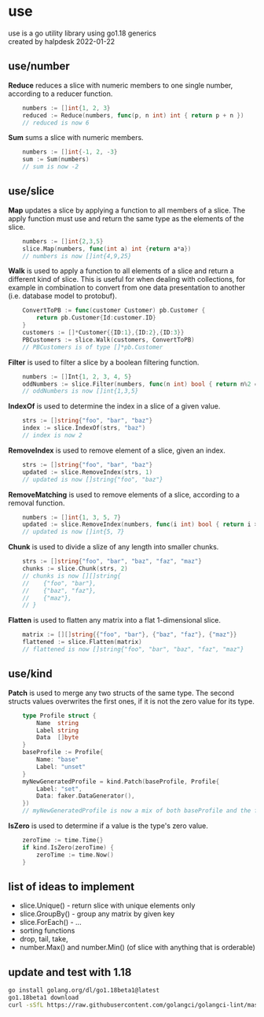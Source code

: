 # use
use is a go utility library using go1.18 generics  
created by halpdesk 2022-01-22 

## use/number

**Reduce** reduces a slice with numeric members to one single number, according to a reducer function.

```go
    numbers := []int{1, 2, 3}
    reduced := Reduce(numbers, func(p, n int) int { return p + n })
    // reduced is now 6
```

**Sum** sums a slice with numeric members.

```go
    numbers := []int{-1, 2, -3}
    sum := Sum(numbers)
    // sum is now -2
```

## use/slice

**Map** updates a slice by applying a function to all members of a slice. The apply function must use and return the same type as the elements of the slice.

```go
    numbers := []int{2,3,5}
    slice.Map(numbers, func(int a) int {return a*a})
    // numbers is now []int{4,9,25}
```

**Walk** is used to apply a function to all elements of a slice and return a different kind of slice. This is useful for when dealing with collections, for example in combination to convert from one data presentation to another (i.e. database model to protobuf).

```go
    ConvertToPB := func(customer Customer) pb.Customer {
        return pb.Customer{Id:customer.ID}
    }
    customers := []*Customer{{ID:1},{ID:2},{ID:3}}
    PBCustomers := slice.Walk(customers, ConvertToPB) 
    // PBCustomers is of type []*pb.Customer
```

**Filter** is used to filter a slice by a boolean filtering function.

```go
    numbers := []Int{1, 2, 3, 4, 5}
    oddNumbers := slice.Filter(numbers, func(n int) bool { return n%2 == 1 })
    // oddNumbers is now []int{1,3,5}
```

**IndexOf** is used to determine the index in a slice of a given value.

```go
    strs := []string{"foo", "bar", "baz"}
    index := slice.IndexOf(strs, "baz")
    // index is now 2
```

**RemoveIndex** is used to remove element of a slice, given an index.

```go
    strs := []string{"foo", "bar", "baz"}
    updated := slice.RemoveIndex(strs, 1)
    // updated is now []string{"foo", "baz"}
```

**RemoveMatching** is used to remove elements of a slice, according to a removal function.

```go
    numbers := []int{1, 3, 5, 7}
    updated := slice.RemoveIndex(numbers, func(i int) bool { return i > 4 })
    // updated is now []int{5, 7}
```

**Chunk** is used to divide a slize of any length into smaller chunks.

```go
    strs := []string{"foo", "bar", "baz", "faz", "maz"}
    chunks := slice.Chunk(strs, 2)
    // chunks is now [][]string{
    //    {"foo", "bar"}, 
    //    {"baz", "faz"}, 
    //    {"maz"},
    // }
```

**Flatten** is used to flatten any matrix into a flat 1-dimensional slice.

```go
    matrix := [][]string{{"foo", "bar"}, {"baz", "faz"}, {"maz"}}
    flattened := slice.Flatten(matrix)
    // flattened is now []string{"foo", "bar", "baz", "faz", "maz"}
```

## use/kind

**Patch** is used to merge any two structs of the same type. The second structs values overwrites the first ones, if it is not the zero value for its type.

```go
    type Profile struct {
        Name  string
        Label string
        Data  []byte
    }
    baseProfile := Profile{
        Name: "base"
        Label: "unset"
    }
    myNewGeneratedProfile = kind.Patch(baseProfile, Profile{
        Label: "set",
        Data: faker.DataGenerator(),
    })
    // myNewGeneratedProfile is now a mix of both baseProfile and the faker generater dataset (Label has been overwritten and is "set")
``` 
    

**IsZero** is used to determine if a value is the type's zero value.

```go
    zeroTime := time.Time{}
    if kind.IsZero(zeroTime) {
        zeroTime := time.Now()
    }
```

## list of ideas to implement

* slice.Unique() - return slice with unique elements only
* slice.GroupBy() - group any matrix by given key
* slice.ForEach() - ...
* sorting functions
* drop, tail, take, 
* number.Max() and number.Min() (of slice with anything that is orderable)

## update and test with 1.18
```sh
go install golang.org/dl/go1.18beta1@latest 
go1.18beta1 download
curl -sSfL https://raw.githubusercontent.com/golangci/golangci-lint/master/install.sh | sh -s -- -b $(go env GOPATH)/bin v1.43.0
```
